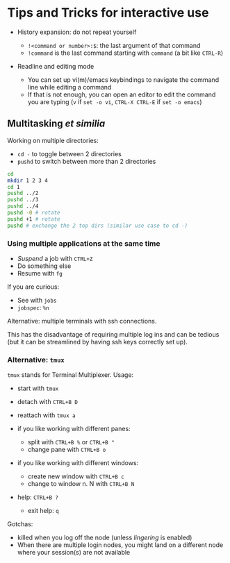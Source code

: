 # Tips and Tricks for interactive use

- History expansion: do not repeat yourself
    - `!<command or number>:$`: the last argument of that command
    - `!command` is the last command starting with `command` (a bit like `CTRL-R`)

- Readline and editing mode 
    - You can set up vi(m)/emacs keybindings to navigate the command line while editing a command 
    - If that is not enough, you can open an editor to edit the command you are typing (`v` if `set -o vi`, `CTRL-X CTRL-E` if `set -o emacs`)

## Multitasking *et similia*

Working on multiple directories:
- `cd -` to toggle between 2 directories
- `pushd` to switch between more than 2 directories

```bash
cd 
mkdir 1 2 3 4
cd 1
pushd ../2 
pushd ../3
pushd ../4
pushd -0 # rotate 
pushd +1 # rotate
pushd # exchange the 2 top dirs (similar use case to cd -)
```

### Using multiple applications at the same time

- *Suspend* a job with `CTRL+Z`
- Do something else
- Resume with `fg`

If you are curious:
- See with `jobs`
- `jobspec`: `%n`

Alternative: multiple terminals with ssh connections.

This has the disadvantage of requiring multiple log ins and can be tedious
(but it can be streamlined by having ssh keys correctly set up).


### Alternative: `tmux`

`tmux` stands for Terminal Multiplexer.
  Usage:

  - start with `tmux` 
  - detach with `CTRL+B D` 
  - reattach with `tmux a`
  - if you like working with different panes:

    - split with `CTRL+B %` or `CTRL+B "`
    - change pane with `CTRL+B o`

  - if you like working with different windows:

    - create new window with `CTRL+B c`
    - change to window n. N with `CTRL+B N`

  - help: `CTRL+B ?`

    - exit help: `q`

  Gotchas:

  - killed when you log off the node (unless *lingering* is enabled)
  - When there are multiple login nodes, 
    you might land on a different node where your session(s) 
    are not available

